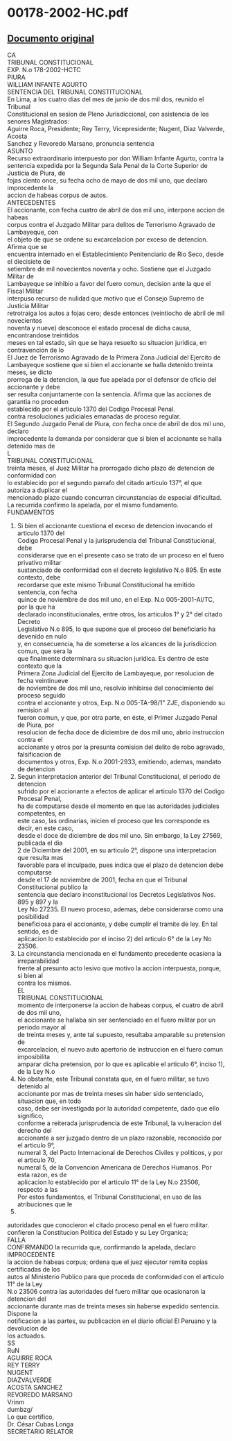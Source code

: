 
00178-2002-HC.pdf
=================
  
[Documento original](https://tc.gob.pe/jurisprudencia/2002/00178-2002-HC.pdf)  
---  
CA  
TRIBUNAL CONSTITUCIONAL  
EXP. N.o 178-2002-HCTC  
PIURA  
WILLIAM INFANTE AGURTO  
SENTENCIA DEL TRIBUNAL CONSTITUCIONAL  
En Lima, a los cuatro dias del mes de junio de dos mil dos, reunido el Tribunal  
Constitucional en sesion de Pleno Jurisdiccional, con asistencia de los senores Magistrados:  
Aguirre Roca, Presidente; Rey Terry, Vicepresidente; Nugent, Diaz Valverde, Acosta  
Sanchez y Revoredo Marsano, pronuncia sentencia  
ASUNTO  
Recurso extraordinario interpuesto por don William Infante Agurto, contra la  
sentencia expedida por la Segunda Sala Penal de la Corte Superior de Justicia de Piura, de  
fojas ciento once, su fecha ocho de mayo de dos mil uno, que declaro improcedente la  
accion de habeas corpus de autos.  
ANTECEDENTES  
El accionante, con fecha cuatro de abril de dos mil uno, interpone accion de habeas  
corpus contra el Juzgado Militar para delitos de Terrorismo Agravado de Lambayeque, con  
el objeto de que se ordene su excarcelacion por exceso de detencion. Afirma que se  
encuentra internado en el Establecimiento Penitenciario de Rio Seco, desde el diecisiete de  
setiembre de mil novecientos noventa y ocho. Sostiene que el Juzgado Militar de  
Lambayeque se inhibio a favor del fuero comun, decision ante la que el Fiscal Militar  
interpuso recurso de nulidad que motivo que el Consejo Supremo de Justicia Militar  
retrotraiga los autos a fojas cero; desde entonces (veintiocho de abril de mil novecientos  
noventa y nueve) desconoce el estado procesal de dicha causa, encontrandose treintidos  
meses en tal estado, sin que se haya resuelto su situacion juridica, en contravencion de lo  
El Juez de Terrorismo Agravado de la Primera Zona Judicial del Ejercito de  
Lambayeque sostiene que si bien el accionante se halla detenido treinta meses, se dicto  
prorroga de la detencion, la que fue apelada por el defensor de oficio del accionante y debe  
ser resulta conjuntamente con la sentencia. Afirma que las acciones de garantia no proceden  
establecido por el articulo 1370 del Codigo Procesal Penal.  
contra resoluciones judiciales emanadas de proceso regular.  
El Segundo Juzgado Penal de Piura, con fecha once de abril de dos mil uno, declaro  
improcedente la demanda por considerar que si bien el accionante se halla detenido mas de  
L  
TRIBUNAL CONSTITUCIONAL  
treinta meses, el Juez Militar ha prorrogado dicho plazo de detencion de conformidad con  
lo establecido por el segundo parrafo del citado articulo 137°, el que autoriza a duplicar el  
mencionado plazo cuando concurran circunstancias de especial dificultad.  
La recurrida confirmo la apelada, por el mismo fundamento.  
FUNDAMENTOS  
1. Si bien el accionante cuestiona el exceso de detencion invocando el articulo 1370 del  
Codigo Procesal Penal y la jurisprudencia del Tribunal Constitucional, debe  
considerarse que en el presente caso se trato de un proceso en el fuero privativo militar  
sustanciado de conformidad con el decreto legislativo N.o 895. En este contexto, debe  
recordarse que este mismo Tribunal Constitucional ha emitido sentencia, con fecha  
quince de noviembre de dos mil uno, en el Exp. N.o 005-2001-AI/TC, por la que ha  
declarado inconstitucionales, entre otros, los articulos 1° y 2° del citado Decreto  
Legislativo N.o 895, lo que supone que el proceso del beneficiario ha devenido en nulo  
y, en consecuencia, ha de someterse a los alcances de la jurisdiccion comun, que sera la  
que finalmente determinara su situacion juridica. Es dentro de este contexto que la  
Primera Zona Judicial del Ejercito de Lambayeque, por resolucion de fecha veintinueve  
de noviembre de dos mil uno, resolvio inhibirse del conocimiento del proceso seguido  
contra el accionante y otros, Exp. N.o 005-TA-98/1" ZJE, disponiendo su remision al  
fueron comun, y que, por otra parte, en éste, el Primer Juzgado Penal de Piura, por  
resolucion de fecha doce de diciembre de dos mil uno, abrio instruccion contra el  
accionante y otros por la presunta comision del delito de robo agravado, falsificacion de  
documentos y otros, Exp. N.o 2001-2933, emitiendo, ademas, mandato de detencion  
2. Segun interpretacion anterior del Tribunal Constitucional, el periodo de detencion  
sufrido por el accionante a efectos de aplicar el articulo 1370 del Codigo Procesal Penal,  
ha de computarse desde el momento en que las autoridades judiciales competentes, en  
este caso, las ordinarias, inicien el proceso que les corresponde es decir, en este caso,  
desde el doce de diciembre de dos mil uno. Sin embargo, la Ley 27569, publicada el dia  
2 de Diciembre del 2001, en su articulo 2°, dispone una interpretacion que resulta mas  
favorable para el inculpado, pues indica que el plazo de detencion debe computarse  
desde el 17 de noviembre de 2001, fecha en que el Tribunal Constitucional publico la  
sentencia que declaro inconstitucional los Decretos Legislativos Nos. 895 y 897 y la  
Ley No 27235. El nuevo proceso, ademas, debe considerarse como una posibilidad  
beneficiosa para el accionante, y debe cumplir el tramite de ley. En tal sentido, es de  
aplicacion lo establecido por el inciso 2) del articulo 6° de la Ley No 23506.  
3. La circunstancia mencionada en el fundamento precedente ocasiona la irreparabilidad  
frente al presunto acto lesivo que motivo la accion interpuesta, porque, si bien al  
contra los mismos.  
EL  
TRIBUNAL CONSTITUCIONAL  
momento de interponerse la accion de habeas corpus, el cuatro de abril de dos mil uno,  
el accionante se hallaba sin ser sentenciado en el fuero militar por un periodo mayor al  
de treinta meses y, ante tal supuesto, resultaba amparable su pretension de  
excarcelacion, el nuevo auto apertorio de instruccion en el fuero comun imposibilita  
amparar dicha pretension, por lo que es aplicable el articulo 6°, inciso 1), de la Ley N.o  
4. No obstante, este Tribunal constata que, en el fuero militar, se tuvo detenido al  
accionante por mas de treinta meses sin haber sido sentenciado, situacion que, en todo  
caso, debe ser investigada por la autoridad competente, dado que ello significo,  
conforme a reiterada jurisprudencia de este Tribunal, la vulneracion del derecho del  
accionante a ser juzgado dentro de un plazo razonable, reconocido por el articulo 9°,  
numeral 3, del Pacto Internacional de Derechos Civiles y politicos, y por el articulo 70,  
numeral 5, de la Convencion Americana de Derechos Humanos. Por esta razon, es de  
aplicacion lo establecido por el articulo 11° de la Ley N.o 23506, respecto a las  
Por estos fundamentos, el Tribunal Constitucional, en uso de las atribuciones que le  
23506.  
autoridades que conocieron el citado proceso penal en el fuero militar.  
confieren la Constitucion Politica del Estado y su Ley Organica;  
FALLA  
CONFIRMANDO la recurrida que, confirmando la apelada, declaro IMPROCEDENTE  
la accion de habeas corpus; ordena que el juez ejecutor remita copias certificadas de los  
autos al Ministerio Publico para que proceda de conformidad con el articulo 11° de la Ley  
N.o 23506 contra las autoridades del fuero militar que ocasionaron la detencion del  
accionante durante mas de treinta meses sin haberse expedido sentencia. Dispone la  
notificacion a las partes, su publicacion en el diario oficial El Peruano y la devolucion de  
los actuados.  
SS  
RuN   
AGUIRRE ROCA  
REY TERRY  
NUGENT  
DIAZVALVERDE  
ACOSTA SANCHEZ  
REVOREDO MARSANO  
Vrinm  
dumbzg/  
Lo que certifico,  
Dr. César Cubas Longa  
SECRETARIO RELATOR